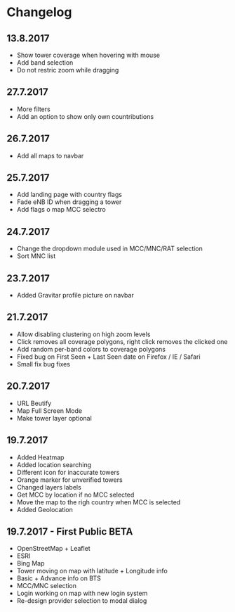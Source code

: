 # Changelog

## 13.8.2017

* Show tower coverage when hovering with mouse
* Add band selection
* Do not restric zoom while dragging

## 27.7.2017

* More filters
* Add an option to show only own countributions

## 26.7.2017

* Add all maps to navbar

## 25.7.2017

* Add landing page with country flags
* Fade eNB ID when dragging a tower
* Add flags o map MCC selectro

## 24.7.2017

* Change the dropdown module used in MCC/MNC/RAT selection
* Sort MNC list

## 23.7.2017

* Added Gravitar profile picture on navbar

## 21.7.2017

* Allow disabling clustering on high zoom levels
* Click removes all coverage polygons, right click removes the clicked one
* Add random per-band colors to coverage polygons
* Fixed bug on First Seen + Last Seen date on Firefox / IE / Safari
* Small fix bug fixes

## 20.7.2017

* URL Beutify
* Map Full Screen Mode
* Make tower layer optional

## 19.7.2017

* Added Heatmap
* Added location searching
* Different icon for inaccurate towers
* Orange marker for unverified towers
* Changed layers labels
* Get MCC by location if no MCC selected
* Move the map to the righ country when MCC is selected
* Added Geolocation


## 19.7.2017 - First Public BETA

* OpenStreetMap + Leaflet
* ESRI
* Bing Map
* Tower moving on map with latitude + Longitude info
* Basic + Advance info on BTS
* MCC/MNC selection
* Login working on map with new login system
* Re-design provider selection to modal dialog
